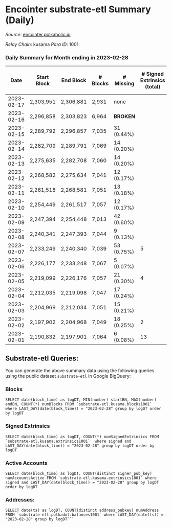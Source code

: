 # Encointer substrate-etl Summary (Daily)

_Source_: [encointer.polkaholic.io](https://encointer.polkaholic.io)

*Relay Chain*: kusama
*Para ID*: 1001



### Daily Summary for Month ending in 2023-02-28


| Date | Start Block | End Block | # Blocks | # Missing | # Signed Extrinsics (total) | # Active Accounts | # Addresses with Balances | # Events | # Transfers | # XCM Transfers In | # XCM Transfers Out |
| ---- | ----------- | --------- | -------- | --------- | --------------------------- | ----------------- | ------------------------- | -------- | ----------- | ------------------ | ------------------- |
| 2023-02-17 | 2,303,951 | 2,306,881 | 2,931 | none  |  |  |  | 5,863 |   |   |   |
| 2023-02-16 | 2,296,858 | 2,303,823 | 6,964 |  **BROKEN**  |  |  | 941 | 12,569 |   |   |   |
| 2023-02-15 | 2,289,792 | 2,296,857 | 7,035 | 31 (0.44%) |  |  | 941 | 14,070 |   |   |   |
| 2023-02-14 | 2,282,709 | 2,289,791 | 7,069 | 14 (0.20%) |  |  | 940 | 14,141 |   |   |   |
| 2023-02-13 | 2,275,635 | 2,282,708 | 7,060 | 14 (0.20%) |  |  | 939 | 14,120 |   |   |   |
| 2023-02-12 | 2,268,582 | 2,275,634 | 7,041 | 12 (0.17%) |  |  | 938 | 14,082 |   |   |   |
| 2023-02-11 | 2,261,518 | 2,268,581 | 7,051 | 13 (0.18%) |  |  | 936 | 14,102 |   |   |   |
| 2023-02-10 | 2,254,449 | 2,261,517 | 7,057 | 12 (0.17%) |  |  | 933 | 14,114 |   |   |   |
| 2023-02-09 | 2,247,394 | 2,254,448 | 7,013 | 42 (0.60%) |  |  | 930 | 14,029 |   |   |   |
| 2023-02-08 | 2,240,341 | 2,247,393 | 7,044 | 9 (0.13%) |  |  | 926 | 14,091 |   |   |   |
| 2023-02-07 | 2,233,249 | 2,240,340 | 7,039 | 53 (0.75%) | 5 | 4 | 925 | 14,104 |   |   |   |
| 2023-02-06 | 2,226,177 | 2,233,248 | 7,067 | 5 (0.07%) |  |  | 917 | 14,144 |   |   |   |
| 2023-02-05 | 2,219,099 | 2,226,176 | 7,057 | 21 (0.30%) | 4 | 3 | 914 | 14,130 | 1 ($0.47) |   |   |
| 2023-02-04 | 2,212,035 | 2,219,098 | 7,047 | 17 (0.24%) |  |  | 913 | 14,094 |   |   |   |
| 2023-02-03 | 2,204,969 | 2,212,034 | 7,051 | 15 (0.21%) |  |  | 911 | 14,102 |   |   |   |
| 2023-02-02 | 2,197,902 | 2,204,968 | 7,049 | 18 (0.25%) | 2 | 2 | 908 | 14,109 |   |   |   |
| 2023-02-01 | 2,190,832 | 2,197,901 | 7,064 | 6 (0.08%) | 13 | 7 | 907 | 14,198 | 6 ($2.65) |   |   |

## Substrate-etl Queries:
You can generate the above summary data using the following queries using the public dataset `substrate-etl` in Google BigQuery:


### Blocks
```
SELECT date(block_time) as logDT, MIN(number) startBN, MAX(number) endBN, COUNT(*) numBlocks FROM `substrate-etl.kusama.blocks1001`  where LAST_DAY(date(block_time)) = "2023-02-28" group by logDT order by logDT
```


### Signed Extrinsics
```
SELECT date(block_time) as logDT, COUNT(*) numSignedExtrinsics FROM `substrate-etl.kusama.extrinsics1001`  where signed and LAST_DAY(date(block_time)) = "2023-02-28" group by logDT order by logDT
```


### Active Accounts
```
SELECT date(block_time) as logDT, COUNT(distinct signer_pub_key) numAccountsActive FROM `substrate-etl.kusama.extrinsics1001` where signed and LAST_DAY(date(block_time)) = "2023-02-28" group by logDT order by logDT
```


### Addresses:
```
SELECT date(ts) as logDT, COUNT(distinct address_pubkey) numAddress FROM `substrate-etl.polkadot.balances1001` where LAST_DAY(date(ts)) = "2023-02-28" group by logDT```


